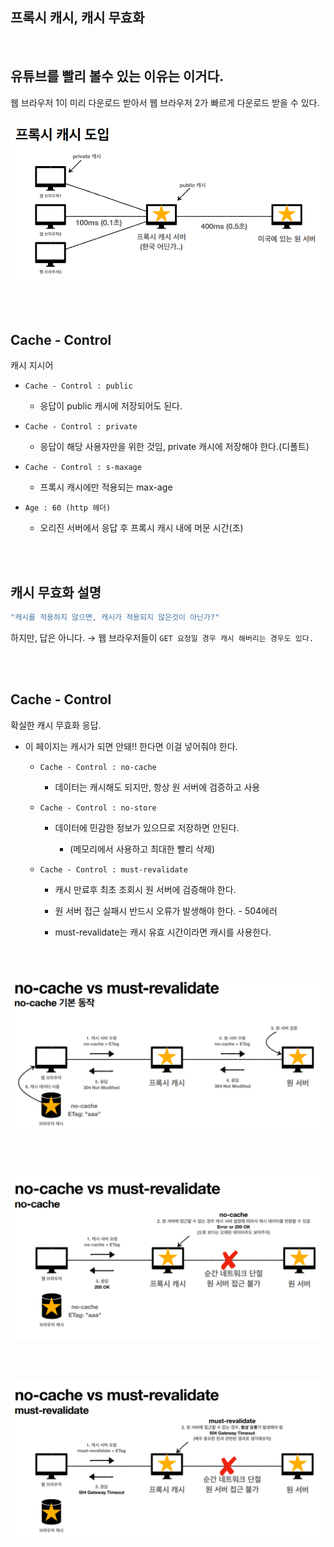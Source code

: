 ## 프록시 캐시, 캐시 무효화

<br/>

## 유튜브를 빨리 볼수 있는 이유는 이거다.

웹 브라우저 1이 미리 다운로드 받아서 웹 브라우저 2가 빠르게 다운로드 받을 수 있다.

![이미지](/programming/img/입문645.PNG)

<br/><br/>

## Cache - Control

캐시 지시어

- `Cache - Control : public`

    - 응답이 public 캐시에 저장되어도 된다.

- `Cache - Control : private`

    - 응답이 해당 사용자만을 위한 것임, private 캐시에 저장해야 한다.(디폴트)

- `Cache - Control : s-maxage`

    - 프록시 캐시에만 적용되는 max-age

- `Age : 60 (http 헤더)`

    - 오리진 서버에서 응답 후 프록시 캐시 내에 머문 시간(초)

<br/><br/>

## 캐시 무효화 설명

```java
"캐시를 적용하지 않으면, 캐시가 적용되지 않은것이 아닌가?"
```

하지만, 답은 아니다. → 웹 브라우저들이 `GET 요청일 경우 캐시 해버리는 경우도 있다.`

<br/><br/>

## Cache - Control

확실한 캐시 무효화 응답.

- 이 페이지는 캐시가 되면 안돼!! 한다면 이걸 넣어줘야 한다.

    - `Cache - Control : no-cache`

        - 데이터는 캐시해도 되지만, 항상 원 서버에 검증하고 사용

    - `Cache - Control : no-store`

        - 데이터에 민감한 정보가 있으므로 저장하면 안된다.

            - (메모리에서 사용하고 최대한 빨리 삭제)

    - `Cache - Control : must-revalidate`

        - 캐시 만료후 최초 조회시 원 서버에 검증해야 한다.

        - 원 서버 접근 실패시 반드시 오류가 발생해야 한다. - 504에러

        - must-revalidate는 캐시 유효 시간이라면 캐시를 사용한다.

<br/><br/>

![이미지](/programming/img/입문646.PNG)

<br/><br/>

![이미지](/programming/img/입문647.PNG)

<br/><br/>

![이미지](/programming/img/입문648.PNG)